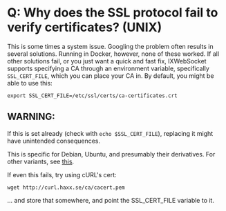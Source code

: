 # Q: Why does the SSL protocol fail to verify certificates? (UNIX)

This is some times a system issue. Googling the problem often results in several solutions. Running in Docker, however, none of these worked. If all other solutions fail, or you just want a quick and fast fix, IXWebSocket supports specifying a CA through an environment variable, specifically `SSL_CERT_FILE`, which you can place your CA in. By default, you might be able to use this:

```
export SSL_CERT_FILE=/etc/ssl/certs/ca-certificates.crt
```
## WARNING:

If this is set already (check with `echo $SSL_CERT_FILE`), replacing it might have unintended consequences. 

This is specific for Debian, Ubuntu, and presumably their derivatives. For other variants, see [this](https://serverfault.com/a/722646). 

If even this fails, try using cURL's cert:
```
wget http://curl.haxx.se/ca/cacert.pem
```

... and store that somewhere, and point the SSL_CERT_FILE variable to it. 

